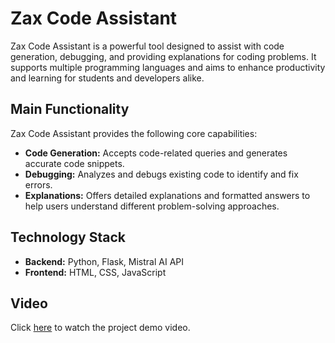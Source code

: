 # Zax Code Assistant

Zax Code Assistant is a powerful tool designed to assist with code generation, debugging, and providing explanations for coding problems. It supports multiple programming languages and aims to enhance productivity and learning for students and developers alike.

## Main Functionality

Zax Code Assistant provides the following core capabilities:
- **Code Generation:** Accepts code-related queries and generates accurate code snippets.
- **Debugging:** Analyzes and debugs existing code to identify and fix errors.
- **Explanations:** Offers detailed explanations and formatted answers to help users understand different problem-solving approaches.

## Technology Stack

- **Backend:** Python, Flask, Mistral AI API
- **Frontend:** HTML, CSS, JavaScript

## Video


Click [here](https://vimeo.com/985837833) to watch the project demo video.


